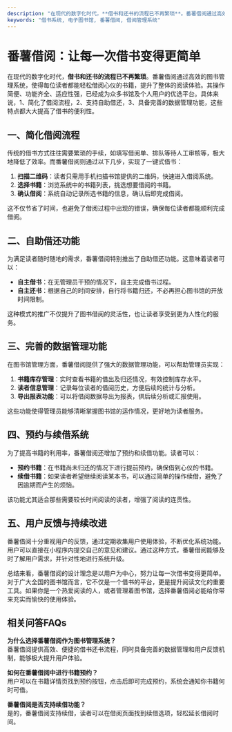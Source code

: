 ```yaml
---
description: "在现代的数字化时代，**借书和还书的流程已不再繁琐**。番薯借阅通过高效的图书管理系统，使得每位读者都能轻松借阅心仪的书籍，提升了整体的阅读体验。其操作简便、功能齐全、适应性强，已经成为众多书馆及个人用户的优选平台。具体来说，1、简化了借阅流程，2、支持自助借还，3、具备完善的数据管理功能，这些特点都大大提高了借书的便利性。"
keywords: "借书系统, 电子图书馆, 番薯借阅, 借阅管理系统"
---
```

# 番薯借阅：让每一次借书变得更简单

在现代的数字化时代，**借书和还书的流程已不再繁琐**。番薯借阅通过高效的图书管理系统，使得每位读者都能轻松借阅心仪的书籍，提升了整体的阅读体验。其操作简便、功能齐全、适应性强，已经成为众多书馆及个人用户的优选平台。具体来说，1、简化了借阅流程，2、支持自助借还，3、具备完善的数据管理功能，这些特点都大大提高了借书的便利性。

## **一、简化借阅流程**

传统的借书方式往往需要繁琐的手续，如填写借阅单、排队等待人工审核等，极大地降低了效率。而番薯借阅则通过以下几步，实现了一键式借书：

1. **扫描二维码**：读者只需用手机扫描书馆提供的二维码，快速进入借阅系统。
2. **选择书籍**：浏览系统中的书籍列表，挑选想要借阅的书籍。
3. **确认借阅**：系统自动记录所选书籍的信息，确认后即完成借阅。

这不仅节省了时间，也避免了借阅过程中出现的错误，确保每位读者都能顺利完成借阅。

## **二、自助借还功能**

为满足读者随时随地的需求，番薯借阅特别推出了自助借还功能。这意味着读者可以：

- **自主借书**：在无管理员干预的情况下，自主完成借书过程。
- **自主还书**：根据自己的时间安排，自行将书籍归还，不必再担心图书馆的开放时间限制。

这种模式的推广不仅提升了图书借阅的灵活性，也让读者享受到更为人性化的服务。

## **三、完善的数据管理功能**

在图书馆管理方面，番薯借阅提供了强大的数据管理功能，可以帮助管理员实现：

1. **书籍库存管理**：实时查看书籍的借出及归还情况，有效控制库存水平。
2. **读者信息管理**：记录每位读者的借阅历史，方便后续的统计与分析。
3. **导出报表功能**：可以将借阅数据导出为报表，供后续分析或汇报使用。

这些功能使得管理员能够清晰掌握图书馆的运作情况，更好地为读者服务。

## **四、预约与续借系统**

为了提高书籍的利用率，番薯借阅还增加了预约和续借功能。读者可以：

- **预约书籍**：在书籍尚未归还的情况下进行提前预约，确保借到心仪的书籍。
- **续借书籍**：如果读者希望继续阅读某本书，可以通过简单的操作续借，避免了因逾期而产生的烦恼。

该功能尤其适合那些需要较长时间阅读的读者，增强了阅读的连贯性。

## **五、用户反馈与持续改进**

番薯借阅十分重视用户的反馈，通过定期收集用户使用体验，不断优化系统功能。用户可以直接在小程序内提交自己的意见和建议。通过这种方式，番薯借阅能够及时了解用户需求，并针对性地进行系统升级。

总结来看，番薯借阅的设计理念是以用户为中心，努力让每一次借书变得更简单。对于广大全国的图书馆而言，它不仅是一个借书的平台，更是提升阅读文化的重要工具。如果你是一个热爱阅读的人，或者管理着图书馆，选择番薯借阅必能给你带来充实而愉快的使用体验。

## 相关问答FAQs

**为什么选择番薯借阅作为图书管理系统？**  
番薯借阅提供高效、便捷的借书还书流程，同时具备完善的数据管理和用户反馈机制，能够极大提升用户体验。

**如何在番薯借阅中进行书籍预约？**  
用户可以在书籍详情页找到预约按钮，点击后即可完成预约，系统会通知你书籍何时可借。

**番薯借阅是否支持续借功能？**  
是的，番薯借阅支持续借，读者可以在借阅页面找到续借选项，轻松延长借阅时间。

